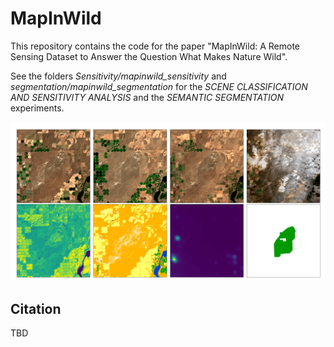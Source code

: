 # MapInWild
This repository contains the code for the paper "MapInWild: A Remote Sensing Dataset to Answer the Question What Makes Nature Wild". 

See the folders _Sensitivity/mapinwild_sensitivity_ and _segmentation/mapinwild_segmentation_ for the _SCENE CLASSIFICATION AND SENSITIVITY ANALYSIS_ and the _SEMANTIC SEGMENTATION_ experiments. 

![alt text](readme_aux/555556115_.png)



Citation
---------------------
TBD
